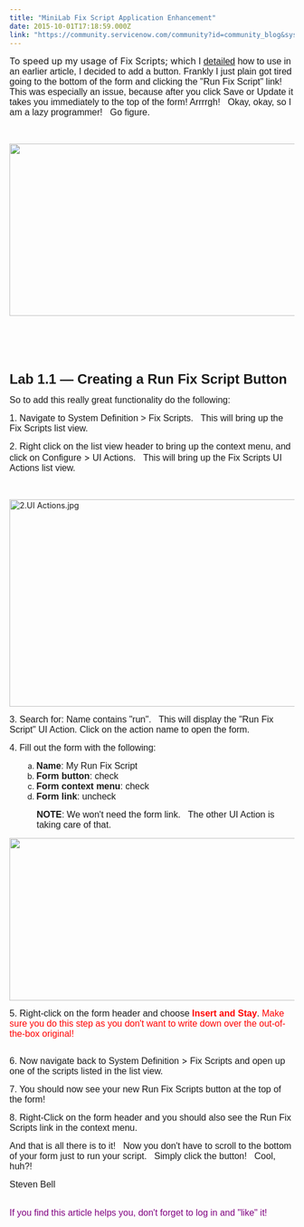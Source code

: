 ```yaml
---
title: "MiniLab Fix Script Application Enhancement"
date: 2015-10-01T17:18:59.000Z
link: "https://community.servicenow.com/community?id=community_blog&sys_id=275c6aa1dbd0dbc01dcaf3231f96197d"
---
```

<p><span style="font-size: 12pt; margin-bottom: .0001pt;">To speed up my usage of Fix Scripts; which I </span><span style="font-size: 12pt;"><a _jive_internal="true" href="/groups/servicenow-user-group-us-tx-north-texas/blog/2015/08/07/servicenow-scripting-101-two-methods-for-code-development"><span style="font-family: 'Arial','sans-serif';">detailed</span></a></span><span style="font-family: 'Arial','sans-serif'; font-size: 12pt;"> how to use in an earlier article, I decided to add a button. Frankly I just plain got tired going to the bottom of the form and clicking the "Run Fix Script" link!   This was especially an issue, because after you click Save or Update it takes you immediately to the top of the form! Arrrrgh!   Okay, okay, so I am a lazy programmer!   Go figure.</span></p><p><span style="font-family: 'Arial','sans-serif'; font-size: 12pt;"><br/></span></p><p style="margin-bottom: 0.0001pt;"><img   alt="" class="image-0 jiveImage" src="3d9105cedb9c9304b322f4621f9619f5.iix" style="display: block; margin-left: auto; margin-right: auto; width: 620px; height: 304px;"/></p><p style="margin-bottom: 0.0001pt;"></p><p style="margin-bottom: 0.0001pt;"><span style="font-size: 18pt; font-family: 'Arial','sans-serif';"><strong><br/></strong></span></p><p style="margin-bottom: 0.0001pt;"><span style="font-size: 18pt; font-family: 'Arial','sans-serif';"><strong><br/></strong></span></p><p style="margin-bottom: 0.0001pt;"><span style="font-size: 18pt; font-family: 'Arial','sans-serif';"><strong>Lab 1.1 — Creating a Run Fix Script Button</strong></span></p><p style="margin-bottom: 0.0001pt;"></p><p style="margin-bottom: 0.0001pt;"><span style="font-family: 'Arial','sans-serif'; font-size: 12pt;">So to add this really great functionality do the following:</span></p><p style="margin-bottom: 0.0001pt;"></p><p><span style="font-size: 12pt;"><span style="font-family: 'Arial','sans-serif';">1. Navigate to System Definition &gt;</span><span style="font-family: 'Arial','sans-serif';"> Fix Scripts.   This will bring up the Fix Scripts list view.</span></span></p><p></p><p><span style="font-size: 12pt;"><span style="font-family: 'Arial','sans-serif';">2. Right click on the list view header to bring up the context menu, and click on Configure </span>&gt;<span style="font-family: 'Arial','sans-serif';"> UI Actions.   This will bring up the Fix Scripts UI Actions list view.</span></span></p><p><span style="font-size: 12pt; font-family: 'Arial','sans-serif';"><br/></span></p><p><img   alt="2.UI Actions.jpg" class="image-1 jive-image" src="7100e086dbd85344e9737a9e0f9619dd.iix" style="height: 366px; width: 620px; display: block; margin-left: auto; margin-right: auto;"/></p><p></p><p><span style="font-family: 'Arial','sans-serif'; font-size: 12pt;">3. Search for: Name contains "run".   This will display the "Run Fix Script" UI Action. Click on the action name to open the form.</span></p><p></p><p><span style="font-family: 'Arial','sans-serif'; font-size: 12pt;">4. Fill out the form with the following:</span></p><ol style="list-style-type: decimal;"><ol style="list-style-type: lower-alpha;"><li><span style="font-size: 12pt;"><span style="font-family: 'Arial','sans-serif';"><strong>Name</strong></span><span style="font-family: 'Arial','sans-serif';">: My Run Fix Script</span></span></li><li><span style="font-size: 12pt;"><span style="font-family: 'Arial','sans-serif';"><strong>Form button</strong></span><span style="font-family: 'Arial','sans-serif';">: check</span></span></li><li><span style="font-size: 12pt;"><span style="font-family: 'Arial','sans-serif';"><strong>Form context menu</strong></span><span style="font-family: 'Arial','sans-serif';">: check</span></span></li><li><span style="font-size: 12pt;"><span style="font-family: 'Arial','sans-serif';"><strong>Form link</strong></span><span style="font-family: 'Arial','sans-serif';">: uncheck</span></span></li></ol></ol><p style="margin-bottom: 0.0001pt;"></p><p style="margin-left: 0.5in; margin-bottom: 0.0001pt;"><span style="font-size: 12pt;"><span style="font-family: 'Arial','sans-serif';"><strong>NOTE</strong></span><span style="font-family: 'Arial','sans-serif';">: We won't need the form link.   The other UI Action is taking care of that.</span></span></p><p style="margin-bottom: 0.0001pt;"></p><p style="margin-bottom: 0.0001pt;"><img   alt="" class="image-1 jiveImage" src="decabf79db545fc068c1fb651f961994.iix" style="width: 620px; height: 287px; display: block; margin-left: auto; margin-right: auto;"/></p><p style="margin-bottom: 0.0001pt;"></p><p><span style="font-family: 'Arial','sans-serif'; font-size: 12pt;">5. Right-click on the form header and choose <span style="color: red;"><strong>Insert and Stay</strong></span>. <span style="color: red;">Make sure you do this step as you don't want to write down over the out-of-the-box original!</span></span></p><p></p><p style="text-align: center;"><img   alt="" class="image-2 jiveImage" src="ef0be106db54df048c8ef4621f9619fa.iix" style="max-width: 1200px; max-height: 900px;"/></p><p></p><p><span style="font-size: 12pt;"><span style="font-family: 'Arial','sans-serif';">6. Now navigate back to System Definition </span>&gt;<span style="font-family: 'Arial','sans-serif';"> Fix Scripts and open up one of the scripts listed in the list view.</span></span></p><p></p><p><span style="font-family: 'Arial','sans-serif'; font-size: 12pt;">7. You should now see your new Run Fix Scripts button at the top of the form!</span></p><p></p><p><span style="font-family: 'Arial','sans-serif'; font-size: 12pt;">8. Right-Click on the form header and you should also see the Run Fix Scripts link in the context menu.</span></p><p style="margin-bottom: 0.0001pt;"></p><p style="margin-bottom: 0.0001pt;"><span style="font-family: 'Arial','sans-serif'; font-size: 12pt;">And that is all there is to it!   Now you don't have to scroll to the bottom of your form just to run your script.   Simply click the button!   Cool, huh?!</span></p><p style="margin-bottom: 0.0001pt;"></p><p style="margin-bottom: 0.0001pt;"><span style="font-family: 'Arial','sans-serif'; font-size: 12pt;">Steven Bell</span></p><p style="margin-bottom: 0.0001pt;"></p><p style="margin-bottom: 0.0001pt;"><span style="font-family: 'Arial','sans-serif'; font-size: 12pt;"><br/> <span style="color: purple;">If you find this article helps you, don't forget to log in and "like" it!</span> </span></p>